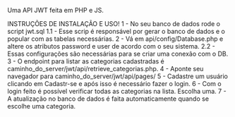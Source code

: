Uma API JWT feita em PHP e JS.

INSTRUÇÕES DE INSTALAÇÃO E USO!
1 - No seu banco de dados rode o script jwt.sql 
    1.1 - Esse scrip é responsável por gerar o banco de dados e o popular com as tabelas necessárias.
2 - Vá em api/config/Database.php e altere os atributos password e user de acordo com o seu sistema.
    2.2 - Essas configurações são necessárias para se criar uma conexão com o DB.
3 - O endpoint para listar as categorias cadastradas é caminho_do_server/jwt/api/retrieve_categorias.php.
4 - Aponte seu navegador para caminho_do_server/jwt/api/pages/
5 - Cadastre um usuário clicando em Cadastr-se e após isso é necessário fazer o login.
6 - Com o login feito é possível verificar todas as categorias na lista. Escolha uma.
7 - A atualização no banco de dados é faita automaticamente quando se escolhe uma categoria.
